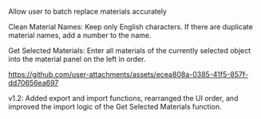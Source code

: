 Allow user to batch replace materials accurately

Clean Material Names:
Keep only English characters. If there are duplicate material names, add a number to the name.

Get Selected Materials:
Enter all materials of the currently selected object into the material panel on the left in order.

https://github.com/user-attachments/assets/ecea808a-0385-41f5-857f-dd70656ea697

v1.2:
Added export and import functions, rearranged the UI order, and improved the import logic of the Get Selected Materials function.
